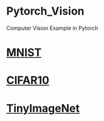# Pytorch_Vision

Computer Vision Example in Pytorch

# [MNIST](MNIST/README.md)

# [CIFAR10](CIFAR10/README.md)

# [TinyImageNet](TinyImageNet/README.md)

